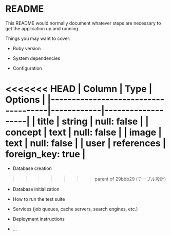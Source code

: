 # README

This README would normally document whatever steps are necessary to get the
application up and running.

Things you may want to cover:

* Ruby version

* System dependencies

* Configuration

<<<<<<< HEAD
| Column                              | Type       | Options           |
|-------------------------------------|------------|-------------------|
| title                               | string     | null: false       |
| concept                             | text       | null: false       |
| image                               | text       | null: false       |
| user                                | references | foreign_key: true |
=======
* Database creation
>>>>>>> parent of 29bbb29 (テーブル設計)

* Database initialization

* How to run the test suite

* Services (job queues, cache servers, search engines, etc.)

* Deployment instructions

* ...
